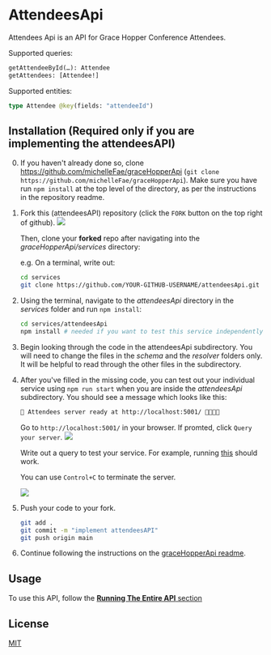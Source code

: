 # AttendeesApi

Attendees Api is an API for Grace Hopper Conference Attendees.

Supported queries:
```graphql
getAttendeeById(…): Attendee
getAttendees: [Attendee!]
```

Supported entities:
```graphql
type Attendee @key(fields: "attendeeId")
```

## Installation (Required only if you are implementing the attendeesAPI)


0) If you haven't already done so, clone https://github.com/michelleFae/graceHopperApi (`git clone https://github.com/michelleFae/graceHopperApi`). Make sure you have run `npm install` at the top level of the directory, as per the instructions in the repository readme.

1) Fork this (attendeesAPI) repository (click the `FORK` button on the top right of github).
    ![](https://i.imgur.com/oJWUOVh.png)

    Then, clone your **forked** repo after navigating into the _graceHopperApi/services_ directory:
    
    e.g. On a terminal, write out:
    ```bash
    cd services
    git clone https://github.com/YOUR-GITHUB-USERNAME/attendeesApi.git
    ```

2) Using the terminal, navigate to the _attendeesApi_ directory in the _services_ folder and run `npm install`:

    ```bash
    cd services/attendeesApi
    npm install # needed if you want to test this service independently from other services
    ```

3) Begin looking through the code in the attendeesApi subdirectory. You will need to change the files in the _schema_ and the _resolver_ folders only. It will be helpful to read through the other files in the subdirectory.
    
4) After you've filled in the missing code, you can test out your individual service using `npm run start` when you are inside the _attendeesApi_ subdirectory. You should see a message which looks like this:

    ```bash
    🎀 Attendees server ready at http://localhost:5001/ 👩‍💻🧑‍💻
    ```

    Go to `http://localhost:5001/` in your browser. If promted, click `Query your server`. 
    ![](https://i.imgur.com/JOiWRsP.png)

    Write out a query to test your service. For example, running [this](https://studio.apollographql.com/sandbox/explorer?endpoint=http%3A%2F%2Flocalhost%3A5001%2F&explorerURLState=N4IgJg9gxgrgtgUwHYBcQC4QEcYIE4CeABAIq6EAUAJAIYorJgIICSY6RLAIgIQCURYAB0kRIgHMEKAIL1GzAEIE2FOgyRNW7IrTkbmbAcNFiia%2BVpGmiSGoiumUBAA4IHYmpIcBfB5Jl6mgDOgu42dm4mHl4mvkjeIAA0IABuNHgAljQARgA2CEEYIMZiQiDm%2BpYYRGXSAMxlIg4iCd5AA) should work.

    You can use `Control+C` to terminate the server.
    
    ![](https://i.imgur.com/Xa5Mz0T.gif)

5) Push your code to your fork.
    ```bash
    git add .
    git commit -m "implement attendeesAPI"
    git push origin main
    ```

6) Continue following the instructions on the [graceHopperApi readme](https://github.com/michelleFae/graceHopperApi).
    
## Usage

To use this API, follow the [**Running The Entire API** section](https://github.com/michelleFae/graceHopperApi)

## License

[MIT](htsps://choosealicense.com/licenses/mit/)